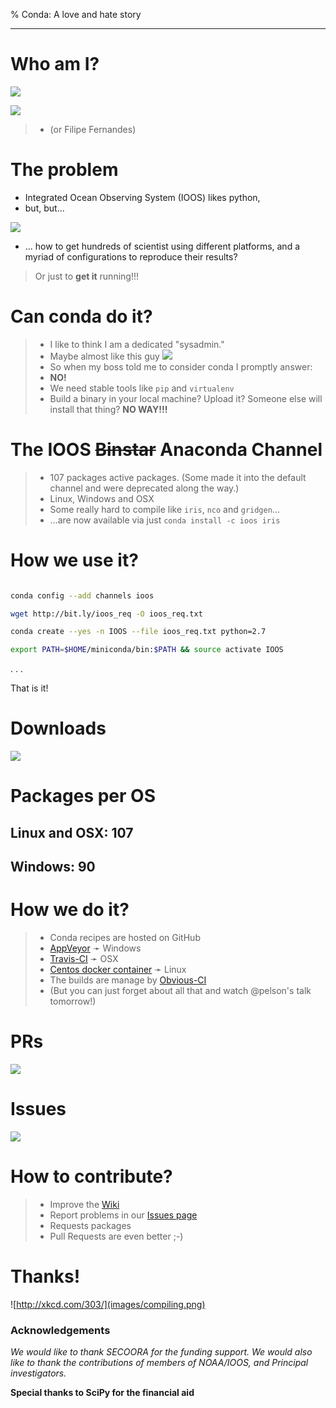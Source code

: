% Conda: A love and hate story

---

# Who am I?

![](images/twitter.png)

![](images/github.png)

> - (or Filipe Fernandes)

# The problem

- Integrated Ocean Observing System (IOOS) likes python,
- but, but...

![](images/io_0002s_0003_layer10copy3_med.jpg)

- ... how to get hundreds of scientist using different platforms, and a myriad of configurations to reproduce their results?

> Or just to **get it** running!!!

# Can conda do it?

> - I like to think I am a dedicated "sysadmin."
> - Maybe almost like this guy ![](images/devotion_to_duty.png)
> - So when my boss told me to consider conda I promptly answer:
> - **NO!**
> - We need stable tools like `pip` and `virtualenv`
> - Build a binary in your local machine?  Upload it?  Someone else will install that thing?  **NO WAY!!!**

# The IOOS ~~Binstar~~ Anaconda Channel

> - 107 packages active packages.  (Some made it into the default channel and were deprecated along the way.)
> - Linux, Windows and OSX
> - Some really hard to compile like `iris`, `nco` and `gridgen`...
> - ...are now available via just `conda install -c ioos iris`


# How we use it?

```bash

conda config --add channels ioos

wget http://bit.ly/ioos_req -O ioos_req.txt

conda create --yes -n IOOS --file ioos_req.txt python=2.7

export PATH=$HOME/miniconda/bin:$PATH && source activate IOOS
```

. . .

That is it!



# Downloads

![](images/downloads.svg)

# Packages per OS

## Linux and OSX: 107
## Windows: 90

# How we do it?

> - Conda recipes are hosted on GitHub
> - [AppVeyor](http://www.appveyor.com/) &#10139; Windows
> - [Travis-CI](https://travis-ci.org/) &#10139; OSX
> - [Centos docker container](https://registry.hub.docker.com/u/ocefpaf/centos64-conda-obvious-ci/) &#10139; Linux
> - The builds are manage by [Obvious-CI](https://github.com/pelson/Obvious-CI)
> - (But you can just forget about all that and watch @pelson's talk tomorrow!) 

# PRs

![](images/github_pr.png)

# Issues

![](images/github_issues.png)


# How to contribute?

> - Improve the [Wiki](https://github.com/ioos/conda-recipes/wiki)
> - Report problems in our [Issues page](https://github.com/ioos/conda-recipes/issues)
> - Requests packages
> - Pull Requests are even better ;-)

# Thanks!

![http://xkcd.com/303/](images/compiling.png)

### Acknowledgements

*We would like to thank SECOORA for the funding support. We  would also like to thank the contributions of members of NOAA/IOOS, and Principal investigators.*

**Special thanks to SciPy for the financial aid**
